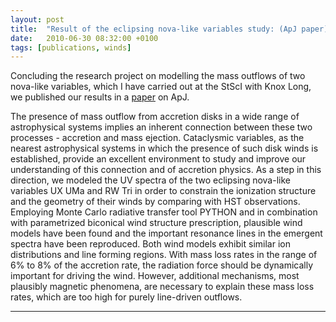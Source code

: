 ```yaml
---
layout: post
title:  "Result of the eclipsing nova-like variables study: (ApJ paper)"
date:   2010-06-30 08:32:00 +0100
tags: [publications, winds]
---
```


Concluding the research project on modelling the mass outflows of two nova-like
variables, which I have carried out at the StScI with Knox Long, we published
our results in a [paper][noebauer2010ads] on ApJ.

The presence of mass outflow from accretion disks in a wide range of
astrophysical systems implies an inherent connection between these two
processes - accretion and mass ejection. Cataclysmic variables, as the nearest
astrophysical systems in which the presence of such disk winds is established,
provide an excellent environment to study and improve our understanding of this
connection and of accretion physics. As a step in this direction, we modeled
the UV spectra of the two eclipsing nova-like variables UX UMa and RW Tri in
order to constrain the ionization structure and the geometry of their winds by
comparing with HST observations. Employing Monte Carlo radiative transfer tool
PYTHON and in combination with parametrized biconical wind structure
prescription, plausible wind models have been found and the important resonance
lines in the emergent spectra have been reproduced. Both wind models exhibit
similar ion distributions and line forming regions. With mass loss rates in the
range of 6% to 8% of the accretion rate, the radiation force should be
dynamically important for driving the wind. However, additional mechanisms,
most plausibly magnetic phenomena, are necessary to explain these mass loss
rates, which are too high for purely line-driven outflows.

- - -

[noebauer2010ads]: http://adsabs.harvard.edu/abs/2010ApJ...719.1932N
